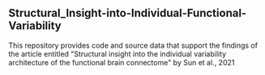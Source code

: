 ## Structural_Insight-into-Individual-Functional-Variability

This repository provides code and source data that support the findings of the article entitled "Structural insight into the individual variability architecture of the functional brain connectome" by Sun et al., 2021

